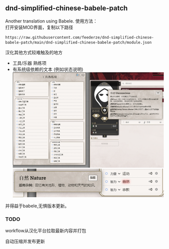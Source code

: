 ## dnd-simplified-chinese-babele-patch
Another translation using Babele.
使用方法：  
打开安装MOD界面，复制以下路径

    https://raw.githubusercontent.com/feederze/dnd-simplified-chinese-babele-patch/main/dnd-simplified-chinese-babele-patch/module.json


汉化其他方式较难触及的地方
- 工具/乐器 熟练项
- 有系统级依赖的文本 (例如状态说明)
![MODPanel](./img/preview.png)
![MODPanel](./img/preview2.png)

并得益于babele,无惧版本更新。



### TODO
workflow从汉化平台拉取最新内容并打包

自动压缩并发布更新
